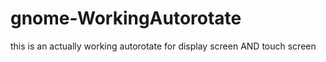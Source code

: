 # gnome-WorkingAutorotate
this is an actually working autorotate for display screen AND touch screen
